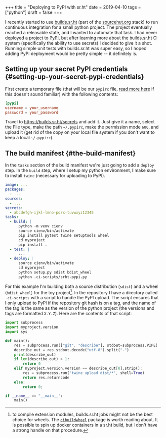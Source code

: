 +++
title = "Deploying to PyPI with sr.ht"
date = 2019-04-10
tags = ["python"]
draft = false
+++

I recently started to use [builds.sr.ht](https://builds.sr.ht) (part of the [sourcehut.org](https://sourcehut.org)
stack) to run continuous integration for a small python
project. The project eventually reached a releasable state, and I
wanted to automate that task. I had never deployed a project to
[PyPI](https://pypi.org/), but after learning more about the builds.sr.ht CI system
(specifically the ability to use secrets) I decided to give it a
shot. Running simple unit tests with builds.sr.ht was super easy,
so I hoped adding PyPI deployment would be pretty simple -- it
definitely is.


## Setting up your secret PyPI credentials {#setting-up-your-secret-pypi-credentials}

First create a temporary file (that will be our `pypirc` file,
[read more here](https://packaging.python.org/guides/distributing-packages-using-setuptools/#uploading-your-project-to-pypi) if this doesn't sound familiar) with the following
contents:

```toml
[pypi]
username = your_username
password = your_password
```

Travel to <https://builds.sr.ht/secrets> and add it. Just give it a
name, select the File type, make the path `~/.pypirc`, make the
permission mode `600`, and upload it (get rid of the copy on your
local file system if you don't want to keep a local `~/.pypirc`).


## The build manifest {#the-build-manifest}

In the `tasks` section of the build manifest we're just going to
add a `deploy` step. In the `build` step, where I setup my python
environment, I make sure to install `twine` (necessary for
uploading to PyPI).

```yaml
image: ...
packages:
  - ...
sources:
  - ...
secrets:
  - abcdefgh-ijkl-lmno-pqrx-tuvwxyz12345
tasks:
  - build: |
      python -m venv cienv
      source cienv/bin/activate
      pip install pytest twine setuptools wheel
      cd myproject
      pip install .
  - test: |
      ...
  - deploy: |
      source cienv/bin/activate
      cd myproject
      python setup.py sdist bdist_wheel
      python .ci-scripts/srht-pypi.py
```

For this example I'm building both a source distribution (`sdist`)
and a wheel (`bdist_wheel`) for the toy project[^fn:1]. In the
repository I have a directory called `.ci-scripts` with a script
to handle the PyPI upload. The script ensures that I only upload
to PyPI if the repository git hash is on a tag, and the name of
the tag is the same as the version of the python project (the
versions and tags are formatted `X.Y.Z`). Here are the contents of
that script:

```python
import subprocess
import myproject.version
import sys

def main():
    res = subprocess.run(["git", "describe"], stdout=subprocess.PIPE)
    describe_out = res.stdout.decode("utf-8").split("-")
    print(describe_out)
    if len(describe_out) > 1:
        return 0
    elif myproject.version.version == describe_out[0].strip():
        res = subprocess.run("twine upload dist/*", shell=True)
        return res.returncode
    else:
        return 0;

if __name__ == "__main__":
    main()
```

[^fn:1]: to compile extension modules, builds.sr.ht jobs might not be the best choice for wheels. The [`cibuildwheel`](https://github.com/joerick/cibuildwheel) package is worth reading about. It is possible to spin up docker containers in a sr.ht build, but I don't have a strong handle on that procedure.
